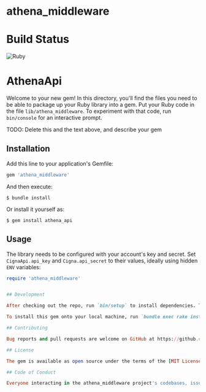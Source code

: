 # athena_middleware
# Build Status # 
![Ruby](https://github.com/BreakthroughBehavioralInc/cigna-ruby/actions/workflows/ruby.yml/badge.svg)


# AthenaApi

Welcome to your new gem! In this directory, you'll find the files you need to be able to package up your Ruby library into a gem. Put your Ruby code in the file `lib/athena_middleware`. To experiment with that code, run `bin/console` for an interactive prompt.

TODO: Delete this and the text above, and describe your gem

## Installation

Add this line to your application's Gemfile:

```ruby
gem 'athena_middleware'
```

And then execute:

    $ bundle install

Or install it yourself as:

    $ gem install athena_api

## Usage

The library needs to be configured with your account's key and secret. Set `CignaApi.api_key` and `Cigna.api_secret` to their values, ideally using hidden `ENV` variables:

```ruby
require 'athena_middleware'


## Development

After checking out the repo, run `bin/setup` to install dependencies. Then, run `rake spec` to run the tests. You can also run `bin/console` for an interactive prompt that will allow you to experiment.

To install this gem onto your local machine, run `bundle exec rake install`. To release a new version, update the version number in `version.rb`, and then run `bundle exec rake release`, which will create a git tag for the version, push git commits and tags, and push the `.gem` file to [rubygems.org](https://rubygems.org).

## Contributing

Bug reports and pull requests are welcome on GitHub at https://github.com/[USERNAME]/athena_middleware. This project is intended to be a safe, welcoming space for collaboration, and contributors are expected to adhere to the [code of conduct](https://github.com/[USERNAME]/athena_middleware/blob/master/CODE_OF_CONDUCT.md).

## License

The gem is available as open source under the terms of the [MIT License](https://opensource.org/licenses/MIT).

## Code of Conduct

Everyone interacting in the athena_middleware project's codebases, issue trackers, chat rooms and mailing lists is expected to follow the [code of conduct](https://github.com/[USERNAME]/athena_middleware/blob/master/CODE_OF_CONDUCT.md).
